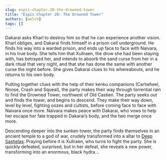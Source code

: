 ```yaml
---
slug: espis-chapter-28-the-drowned-tower
title: "Espis Chapter 28: The Drowned Tower"
authors: [welch]
tags: []
---
```


Dakarai asks Kharl to destroy him so that he can experience another vision. Kharl obliges, and Dakarai finds himself in a prison cell underground. He finds his way into a warded prison, and ends up face to face with Naivara, in his true body. She tells him that Xullraen, the drow she had been staying with, has betrayed her, and intends to absorb the sand curse from her in a dark ritual that very night, and that she has done the same with another curse the night before. She gives Dakarai clues to his whereabouts, and he returns to his own body.

<!--truncate-->
 
Putting together clues with the help of their kenku companions (Cartwheel, Noose, Crash and Squeal), the party makes their way through torrential rain to find the Drowned Tower, northwest of Old Castien. The party seeks out and finds the tower, and begins to descend. They make their way down, level by level, fighting oozes and cultists, before coming face to face with Naivara once more. Naivara makes peace with Dakarai, who vows to help her escape her fate trapped in Dakarai’s body, and the two merge once more.
 
Descending deeper into the sunken tower, the party finds themselves in an ancient temple to a god of war, crudely transformed into a altar to [Deep Sashelas](/wikis/deep-sashelas). Praying before it is Xullraen, who turns to fight the party. She is quickly defeated, surprised, but in her defeat, she reveals a new power, transforming into an enormous, black hydra…